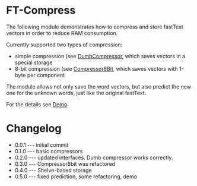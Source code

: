 # FT-Compress
The following module demonstrates how to compress and store fastText vectors in order to reduce RAM consumption.

Currently supported two types of compression:
* simple compression (see [DumbCompressor](./ft_compress/compressors/dumb.py), which saves vectors in a special storage
* 8-bit compression (see [Compressor8Bit](./ft_compress/compressors/dumb.py), which saves vectors with 1-byte per component

The module allows not only save the word vectors, but also predict the new one for the unknown words, just like the original fastText.

For the details see [Demo](demo.ipynb) 


# Changelog

* 0.0.1 --- initial commit
* 0.1.0 --- basic compressors
* 0.2.0 --- updated interfaces. Dumb compressor works correctly.
* 0.3.0 --- Compressor8bit was refactored
* 0.4.0 --- Shelve-based storage
* 0.5.0 --- fixed prediction, some refactoring, demo